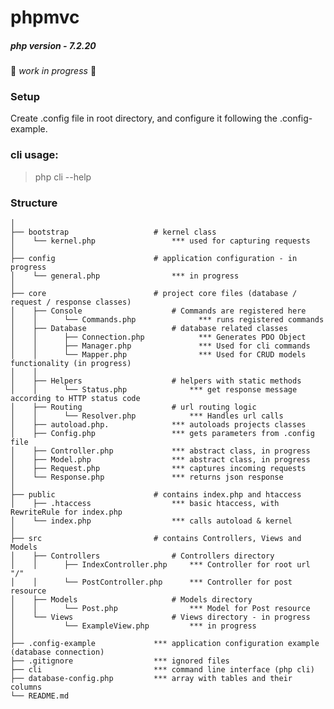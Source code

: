
# phpmvc
##### php version - 7.2.20
🚧 *work in progress* 🚧

### Setup
Create .config file in root directory, and configure it following the .config-example.
    
### cli usage:
> php cli --help

### Structure
    
    │
    ├── bootstrap                   # kernel class
    │    └── kernel.php                 *** used for capturing requests
    │
    ├── config                      # application configuration - in progress
    │    └── general.php                *** in progress
    │
    ├── core                        # project core files (database / request / response classes)
    │    ├── Console                    # Commands are registered here
    │    │      └── Commands.php              *** runs registered commands  
    │    ├── Database                   # database related classes
    │    │      ├── Connection.php            *** Generates PDO Object
    │    │      ├── Manager.php               *** Used for cli commands
    │    │      └── Mapper.php                *** Used for CRUD models functionality (in progress)
    │    │
    │    ├── Helpers                    # helpers with static methods
    │    │      └── Status.php              *** get response message according to HTTP status code  
    │    ├── Routing                    # url routing logic
    │    │      └── Resolver.php            *** Handles url calls
    │    ├── autoload.php.              *** autoloads projects classes
    │    ├── Config.php                 *** gets parameters from .config file
    │    ├── Controller.php             *** abstract class, in progress
    │    ├── Model.php                  *** abstract class, in progress
    │    ├── Request.php                *** captures incoming requests
    │    └── Response.php               *** returns json response
    │
    ├── public                      # contains index.php and htaccess
    │    ├── .htaccess                  *** basic htaccess, with RewriteRule for index.php
    │    └── index.php                  *** calls autoload & kernel
    │
    ├── src                         # contains Controllers, Views and Models
    │    ├── Controllers                # Controllers directory
    │    │      ├── IndexController.php     *** Controller for root url "/"
    │    │      └── PostController.php      *** Controller for post resource
    │    ├── Models                     # Models directory
    │    │      └── Post.php                *** Model for Post resource
    │    └── Views                      # Views directory - in progress
    │           └── ExampleView.php         *** in progress
    │
    ├── .config-example             *** application configuration example (database connection)
    ├── .gitignore                  *** ignored files
    ├── cli                         *** command line interface (php cli)
    ├── database-config.php         *** array with tables and their columns
    └── README.md
    

